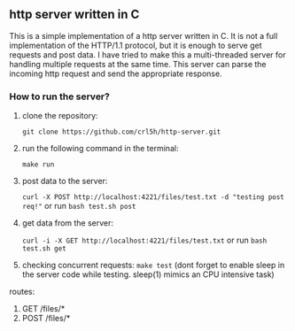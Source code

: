 ## http server written in C

This is a simple implementation of a http server written in C. It is not a full implementation of the HTTP/1.1 protocol, but it is enough to serve get requests and post data.
I have tried to make this a multi-threaded server for handling multiple requests at the same time. This server can parse the incoming http request and send the appropriate response.

### How to run the server?

1. clone the repository:
  
   ```git clone https://github.com/crl5h/http-server.git```
   
2. run the following command in the terminal:
   
   ```make run```
   
3. post data to the server:
   
   ```curl -X POST http://localhost:4221/files/test.txt -d "testing post req!"``` or run ```bash test.sh post```
   
4. get data from the server:

   ```curl -i -X GET http://localhost:4221/files/test.txt``` or run ```bash test.sh get```
   
5. checking concurrent requests:
   ```make test```
   (dont forget to enable sleep in the server code while testing. sleep(1) mimics an CPU intensive task) 

routes:
   1. GET /files/*
   2. POST /files/*